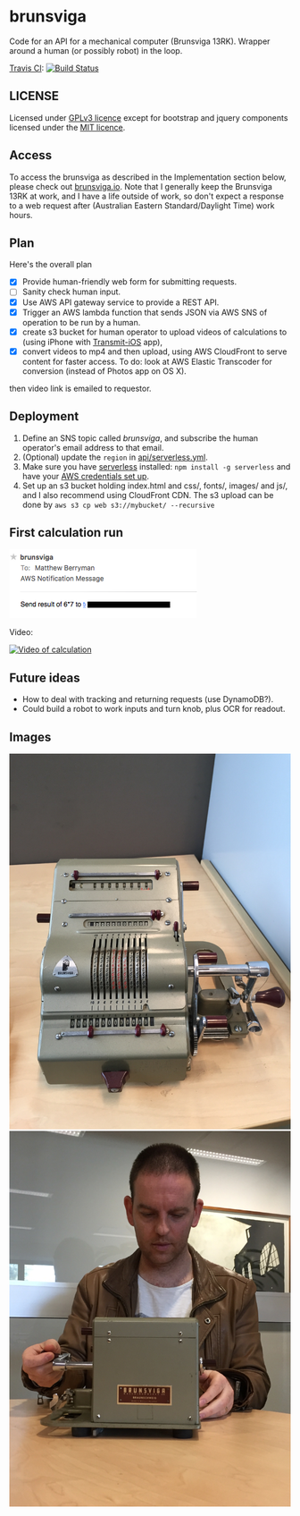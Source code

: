# brunsviga
Code for an API for a mechanical computer (Brunsviga 13RK). Wrapper around a human (or possibly robot) in the loop.

[Travis CI](https://travis-ci.org/matthewberryman/brunsviga): [![Build Status](https://travis-ci.org/matthewberryman/brunsviga.svg?branch=master)](https://travis-ci.org/matthewberryman/brunsviga)

## LICENSE
Licensed under [GPLv3 licence](LICENCE) except for bootstrap and jquery components licensed under the [MIT licence](LICENCE.bootstrap).

## Access
To access the brunsviga as described in the Implementation section below, please check out [brunsviga.io](https://brunsviga.io). Note that I generally keep the Brunsviga 13RK at work, and I have a life outside of work, so don't expect a response to a web request after (Australian Eastern Standard/Daylight Time) work hours.

## Plan
Here's the overall plan
- [x] Provide human-friendly web form for submitting requests.
- [ ] Sanity check human input.
- [x] Use AWS API gateway service to provide a REST API.
- [x] Trigger an AWS lambda function that sends JSON via AWS SNS of operation to be run by a human.
- [x] create s3 bucket for human operator to upload videos of calculations to (using iPhone with [Transmit-iOS](https://panic.com/transmit-ios/) app),
- [X] convert videos to mp4 and then upload, using AWS CloudFront to serve content for faster access. To do: look at AWS Elastic Transcoder for conversion (instead of Photos app on OS X).

then video link is emailed to requestor.

## Deployment
1. Define an SNS topic called *brunsviga*, and subscribe the human operator's email address to that email.
2. (Optional) update the `region` in [api/serverless.yml](api/serverless.yml).
3. Make sure you have [serverless](https://serverless.com/) installed: `npm install -g serverless` and have your [AWS credentials set up](https://serverless.com/framework/docs/providers/aws/guide/credentials/).
4. Set up an s3 bucket holding index.html and css/, fonts/, images/ and js/, and I also recommend using CloudFront CDN. The s3 upload can be done by `aws s3 cp web s3://mybucket/ --recursive`

## First calculation run
![First request as received by human operator](images/first_request.png "First request as received by human operator")

Video:

[![Video of calculation](https://img.youtube.com/vi/pvgsz3y1V50/0.jpg)](http://www.youtube.com/watch?v=pvgsz3y1V50 "Web accessible Brunsviga 13RK")

## Future ideas
* How to deal with tracking and returning requests (use DynamoDB?).
* Could build a robot to work inputs and turn knob, plus OCR for readout.

## Images
![Brunsviga 13RK](images/Brunsviga13RK.jpg "Brunsviga 13RK")
![me operating my Brunsviga 13RK](images/man_and_machine.jpg "Me and my Brunsviga13RK")
